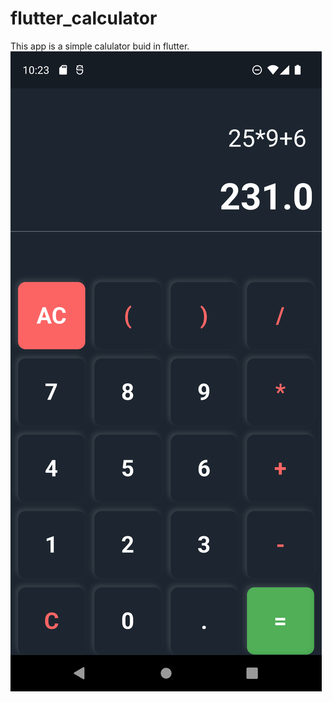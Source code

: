 # flutter_calculator
 
 This app is a simple calulator buid in flutter.
![SPACE INVENDER](screenshot.png)
